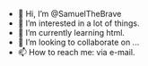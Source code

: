 - 👋 Hi, I’m @SamuelTheBrave
- 👀 I’m interested in a lot of things.
- 🌱 I’m currently learning html.
- 💞️ I’m looking to collaborate on ...
- 📫 How to reach me: via e-mail.

<!---
SamuelTheBrave/SamuelTheBrave is a ✨ special ✨ repository because its `README.md` (this file) appears on your GitHub profile.
You can click the Preview link to take a look at your changes.
--->
